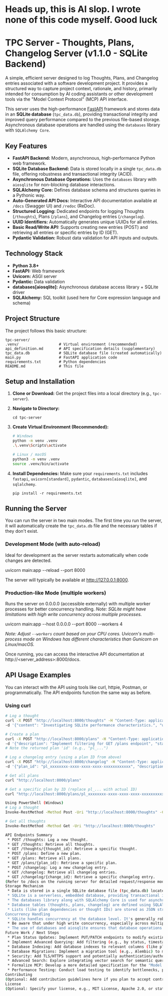# Heads up, this is AI slop. I wrote none of this code myself. Good luck

# TPC Server - Thoughts, Plans, Changelog Server (v1.1.0 - SQLite Backend)

A simple, efficient server designed to log Thoughts, Plans, and Changelog entries associated with a software development project. It provides a structured way to capture project context, rationale, and history, primarily intended for consumption by AI coding assistants or other development tools via the "Model Context Protocol" (MCP) API interface.

This server uses the high-performance [FastAPI](https://fastapi.tiangolo.com/) framework and stores data in an **SQLite database** (`tpc_data.db`), providing transactional integrity and improved query performance compared to the previous file-based storage. Asynchronous database operations are handled using the `databases` library with `SQLAlchemy Core`.

## Key Features

* **FastAPI Backend:** Modern, asynchronous, high-performance Python web framework.
* **SQLite Database Backend:** Data is stored locally in a single `tpc_data.db` file, offering robustness and transactional integrity (ACID).
* **Asynchronous Database Operations:** Uses the `databases` library with `aiosqlite` for non-blocking database interactions.
* **SQLAlchemy Core:** Defines database schema and structures queries in a Pythonic way.
* **Auto-Generated API Docs:** Interactive API documentation available at `/docs` (Swagger UI) and `/redoc` (ReDoc).
* **Structured Logging:** Dedicated endpoints for logging Thoughts (`/thoughts`), Plans (`/plans`), and Changelog entries (`/changelog`).
* **UUID Identifiers:** Automatically generates unique UUIDs for all entries.
* **Basic Read/Write API:** Supports creating new entries (POST) and retrieving all entries or specific entries by ID (GET).
* **Pydantic Validation:** Robust data validation for API inputs and outputs.

## Technology Stack

* **Python 3.8+**
* **FastAPI:** Web framework
* **Uvicorn:** ASGI server
* **Pydantic:** Data validation
* **databases[aiosqlite]:** Asynchronous database access library + SQLite driver
* **SQLAlchemy:** SQL toolkit (used here for Core expression language and schema)

## Project Structure

The project follows this basic structure:

```
tpc-server/
.venv/                  # Virtual environment (recommended)
api_definition.md       # API specification details (supplementary)
tpc_data.db             # SQLite database file (created automatically)
main.py                 # FastAPI application code
requirements.txt        # Python dependencies
README.md               # This file
```
## Setup and Installation

1.  **Clone or Download:**
    Get the project files into a local directory (e.g., `tpc-server`).

2.  **Navigate to Directory:**
    ```
    cd tpc-server
    ```

3.  **Create Virtual Environment (Recommended):**
    ```bash
    # Windows
    python -m venv .venv
    .\.venv\Scripts\activate

    # Linux / macOS
    python3 -m venv .venv
    source .venv/bin/activate
    ```

4.  **Install Dependencies:**
    Make sure your `requirements.txt` includes `fastapi`, `uvicorn[standard]`, `pydantic`, `databases[aiosqlite]`, and `sqlalchemy`.
    ```
    pip install -r requirements.txt
    ```

## Running the Server

You can run the server in two main modes. The first time you run the server, it will automatically create the `tpc_data.db` file and the necessary tables if they don't exist.

### Development Mode (with auto-reload)

Ideal for development as the server restarts automatically when code changes are detected.


uvicorn main:app --reload --port 8000

The server will typically be available at http://127.0.0.1:8000.

### Production-like Mode (multiple workers)

Runs the server on 0.0.0.0 (accessible externally) with multiple worker processes for better concurrency handling. *Note: SQLite might have limitations with high write concurrency across multiple processes.*


uvicorn main:app --host 0.0.0.0 --port 8000 --workers 4

*Note: Adjust `--workers` count based on your CPU cores. Uvicorn's multi-process mode on Windows has different characteristics than Gunicorn on Linux/macOS.*

Once running, you can access the interactive API documentation at http://<server_address>:8000/docs.

## API Usage Examples

You can interact with the API using tools like curl, httpie, Postman, or programmatically. The API endpoints function the same way as before.

### Using curl

```bash
# Log a thought
curl -X POST "http://localhost:8000/thoughts" -H "Content-Type: application/json" \
-d '{"content": "Investigating SQLite performance characteristics.", "uncertainty_flag": false}'

# Create a plan
curl -X POST "http://localhost:8000/plans" -H "Content-Type: application/json" \
-d '{"description": "Implement filtering for GET /plans endpoint", "status": "todo", "dependencies": []}'
# Note the returned plan 'id' (e.g., "pl_...")

# Log a changelog entry (using a plan ID from above)
curl -X POST "http://localhost:8000/changelog" -H "Content-Type: application/json" \
-d '{"plan_id": "pl_xxxxxxxx-xxxx-xxxx-xxxx-xxxxxxxxxxxx", "description": "Migrated backend storage to SQLite (v1.1.0).", "thought_ids": []}'

# Get all plans
curl "http://localhost:8000/plans"

# Get a specific plan by ID (replace pl_... with actual ID)
curl "http://localhost:8000/plans/pl_xxxxxxxx-xxxx-xxxx-xxxx-xxxxxxxxxxxx"

Using PowerShell (Windows)
# Log a thought
Invoke-RestMethod -Method Post -Uri "http://localhost:8000/thoughts" -ContentType "application/json" -Body '{"content": "PowerShell test with SQLite backend successful."}'

# Get all thoughts
Invoke-RestMethod -Method Get -Uri "http://localhost:8000/thoughts"

API Endpoints Summary
 * POST /thoughts: Log a new thought.
 * GET /thoughts: Retrieve all thoughts.
 * GET /thoughts/{thought_id}: Retrieve a specific thought.
 * POST /plans: Define a new plan.
 * GET /plans: Retrieve all plans.
 * GET /plans/{plan_id}: Retrieve a specific plan.
 * POST /changelog: Log a new changelog entry.
 * GET /changelog: Retrieve all changelog entries.
 * GET /changelog/{change_id}: Retrieve a specific changelog entry.
(Refer to /docs on the running server for detailed request/response models).
Storage Mechanism
 * Data is stored in a single SQLite database file (tpc_data.db) located in the project's root directory.
 * SQLite is a serverless, embedded database, providing transactional integrity (ACID compliance).
 * The databases library along with SQLAlchemy Core is used for asynchronous interaction with the database via the aiosqlite driver.
 * Database tables (thoughts, plans, changelog) are defined using SQLAlchemy Core.
 * Lists (like plan dependencies or thought IDs) are stored as JSON strings within the database tables and parsed back into Python lists upon retrieval.
Concurrency Handling
 * SQLite handles concurrency at the database level. It's generally robust for single-user applications, local development, and applications with moderate read loads.
 * Be aware that under high write concurrency, especially across multiple processes (using uvicorn --workers N), SQLite's file-level locking can become a bottleneck.
 * The use of databases and aiosqlite ensures that database operations are non-blocking from the perspective of the FastAPI application's event loop.
Future Work / Next Steps
 * Plan Status Updates: Implement PUT/PATCH endpoints to modify existing plan statuses (now easier with the database).
 * Implement Advanced Querying: Add filtering (e.g., by status, timestamp), pagination, and sorting capabilities to GET endpoints using SQL features.
 * Database Indexing: Add database indexes to relevant columns (like plan_id, timestamp) to improve query performance, especially as data grows.
 * Database Migrations: Implement a migration tool (e.g., Alembic) to manage changes to the database schema over time.
 * Security: Add TLS/HTTPS support and potentially authentication/authorization layers.
 * Advanced Search: Explore integrating vector search for semantic querying of thoughts and descriptions.
 * Formalize MCP: Develop a more detailed specification for the "Model Context Protocol".
 * Performance Testing: Conduct load testing to identify bottlenecks, particularly around database access under load.
Contributing
(Optional: Add contribution guidelines here if you plan to accept contributions).
License
(Optional: Specify your license, e.g., MIT License, Apache 2.0, or state if it's proprietary).

